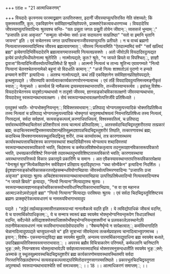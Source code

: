 +++
title = "21 आत्माधिकरणम्"

+++
वियदादेः कृत्स्नस्य परस्माद्व्रह्मण उत्पत्तिरुक्त्ता, इदानीं जीवस्याप्युत्पत्तिरस्ति नेति संशय्यते; किं युक्त्तमस्ततिि, कुतः, एकविज्ञानेन सर्वविज्ञानप्रतिज्ञोपपत्तेः, प्राक्सष्टेरेकत्वावधारणाच्च । वियदादेरिव जीवस्याप्युत्पत्तिवादिन्यः श्रुतयश्च सन्ति- "यतः प्रसूता जगतः प्रसूूती तोयेन जीवान्् व्यससर्ज भूम्याम््" "प्रजापतिः प्रजा असृजत" "सन्मूलाः सोभ्येमाः सर्वाः प्रजा सदायतना सत्प्रतिष्ठा" "यतो वा इमानि भृतानि जायन्त" इति । एवं सचेतनस्य जगत उत्पत्तिवचनाज्जीवस्याप्युत्पत्तिः प्रतीयते । न च वाच्यं ब्रह्मणो नित्यत्वात्तत्त्वमस्यादिभिश्च जीवस्य ब्रह्मत्वावगमात्् जीवस्य नित्यत्वमिति "ऐतदात्म्यमिदं सर्वं" "सर्वं खल्विदं ब्रह्म" इत्येवगादिभिर्वियदादेरनि ब्रह्मत्वावगमात्तस्यापि नित्यत्वप्रसक्त्तेः । अतो जीवोऽपि वियदादिवदुत्पद्यत इत्येवं प्राप्तेऽभिधीयतेनात्मा श्रुतेरिति । नात्मोत्पद्यते; कुतः? श्रुतेः, "न जायते म्रियते वा विपश्चित््, ज्ञाज्ञौ द्वावजा"वित्यादिभिर्जीवस्योत्पत्तिप्रतिषेधो हि श्रुयते । आत्मनो नित्यत्वं च ताभ्यः श्रुतिभ्य एवावगम्यते "नित्यो नित्यानां चेतनश्चेतनानामेको बहूनां यो विदधाति कामान््" "अजो नित्यः शाश्वतोऽयं पुराणो न हन्यते हन्यमाने शरीरे" इत्यादिभ्यः । अतश्च नात्मोत्पद्यते, कथं तर्हि एकविज्ञानेन सर्वविज्ञानप्रतिज्ञोपपद्यते; इत्थमुपपद्यते । जीवस्यापि कार्य्यत्वात्कार्य्यकारणयोरनन्यत्वाच्च । एवं तर्हि वियदादिवदुत्पत्तिमत्त्वमङ्गीकृतं स्यात््; नेत्युच्यते । कार्य्यत्वं हि नामैकस्य द्रव्यस्यावस्थान्तरापत्तिः, तज्जीवस्याप्यस्त्येव । इयांस्तु विशेषः- वियदादेरचेतनस्य यादृशोऽन्यथाभावो न तादृशो जीवस्य, ज्ञानसङ्कोचविकासलक्षणो जीवस्यान्यथाभावः, वियदादेस्तु स्वरूपान्यथाभावलक्षणः । सेयं स्वरूपान्यथाभावलक्षणोत्पत्तिर्जीवे प्रतिषिध्यते ।

एतदुक्त्तं भवति- भोग्यभोक्त्तृनियन्तृन्् विविक्त्तस्वभावान्् प्रतिपाद्य भोग्यगतमुत्पत्त्यादिकं भोक्त्तरिप्रतिषिध्य तस्य नित्यतां च प्रतिपाद्य भोग्यगतमुत्पत्त्यादिकं भोक्त्तृगतं चापुरुषार्थाश्रयत्वं नियन्तरिप्रतिषिध्य तस्य नित्यत्वं, निरवद्यत्वं, सर्वदा सर्वज्ञत्वं, सत्यसङ्कल्पत्वं,करणाधिपाधिपत्वं, विश्वस्यपतित्वं, च प्रतिपाद्य सर्वावस्थयोश्चिदचितोस्तं प्रतिशरीरत्वं तस्य चात्मत्वं प्रतिपादितम््, अतस्सर्वदाचिदचिद्वस्तुशरीरतया तत्प्रकारं ब्रह्म; कदाचित्स्वस्माद्विभक्त्तव्यपदेशानर्हतिसूक्ष्मदशापन्नचिदचिद्वस्तुशरीरं तिष्ठति, तत्कारणावस्थं ब्रह्म; कदाचिच्च विभक्त्तनामरूपस्थूलचिदद्विस्तु शरीरं, तच्च कार्य्यावस्थं, तत्र कारणावस्थस्य कार्यावस्थापत्तावचिदंशस्य कारणावस्थायां शब्दादिविहीनस्य भोग्यत्वाय शब्दादिमत्तयां स्वरूपान्यथाभावरूपविकारो भवति, चिदंशस्य च कर्मफलविशेषभोकतृत्वाय तदनुरूपज्ञानविकासरूपविकारो भवति, उभयप्रकारविशिष्टे नियन्त्रंशे तदवस्थतदुभयविशिष्टतारूपविकारो भवति; कारणावस्थाया अवस्थान्तरापत्तिरूपो विकारः प्रकारद्वये प्रकारिणि च समानः । अत एवैकस्यावस्थान्तरापत्तिरूपविकारापेक्षया "येनाश्रुतं श्रुत"मित्येकविज्ञानेन सर्वविज्ञानं प्रतिज्ञाय मृदादिदृष्टान्तः "यथा सोम्यैकेन" इत्यादिना निदर्शितः । ईदृशज्ञानसङ्कोचविकासकरतत्तद्देहसम्बन्धवियोगाभिप्रायाः जीवस्योत्पत्तिमरणवादिन्यः "प्रजापत्तिः प्रजा असृजत" इत्याद्याः श्रुतयः अचिदंशवत्स्वरूपान्यथात्वाभावाभिप्राया उत्पत्तिप्रतिषेधवादिन्यो नित्यत्ववादिन्यश्च "न जायते म्रियते" इत्याद्याः, "नित्यो नित्याना"मित्याद्याश्च श्रुतयः । स्वरूपान्यथात्वज्ञानसङ्कोचविकासरूपोभयविधानिष्टविकाराभावाभिप्रायः, "स वा एव महानज आत्माऽजरोऽमरोऽमृतो ब्रह्म" "नित्यो नित्याना"मित्याद्याः परविषयाः श्रुतयः । एवं सर्वदा चिदचिद्वस्तुविशिष्टस्य ब्रह्मणः प्राक्सृष्टेरेकत्वावधारणं च नामरूपविभागाभावादुप

पद्यते । "तद्धेदं तर्ह्यव्याकृतमासीत्तन्नामरूपाभ्यां नानात्वैकत्वे वदति इति । ये त्वविद्योपाधिकं जीवत्वं वदन्ति, ये च पारमार्थिकोपाधिकृतम््, ये च सन्मात्र स्वरूपं ब्रह्म स्वयमेव भोक्त्तृभोग्यनियन्तृरूपेण त्रिधाऽवस्थितं वदन्ति, सर्वेऽप्येते अविद्याशक्त्तेरुपाधिशक्त्तेर्भोक्त्तृभोग्यनियन्तृशक्त्तीनां च प्रलयकालेऽवस्थानेऽपि तदानीमेकत्वावधारणं नाम रूपविभागाभावादेवोपादयन्ति । "वैषम्यनैर्घृण्ये न सापेक्षत्वात्् कर्माविभागादिति चेन्नानादित्वादुपपद्यते चाप्युपलभ्यते च" इति सूत्राभ्यां जीवभेदस्य तत्कर्मप्रवाहस्य चानादित्वाभ्युपगमाच्च । इयान्् विशेषः- एकस्यानाद्यविद्या ब्रह्म स्वयमेव मुह्यति, अन्यस्य पारमार्थिकानाद्युपाधिना ब्रह्म स्वयमेव बध्यते, उपादिब्रह्मव्यतिरिक्त्तवस्त्वन्तराभावात्् । अपरस्य ब्रह्मैव विचित्राकारेण परिणमते, कर्मफलानि चानिष्टानि भुङ््क्त्ते; नियन्त्रशस्य भोक्त्तृत्वाभावेऽपि सर्वज्ञत्वात्स्वस्मादभिन्नं भोक्त्तारमनुसन्दधातीति स्वयमेव भुङ््क्त्ते; अस्माकं तु स्थूलसूक्ष्मावस्थचिदचिद्वस्तुशरीरं ब्रह्म कार्यकारणोमयावस्थावस्थितमपि सर्वदा निरस्तनिरिखलदोषगन्धं सत्यसङ्कल्पत्वाद्यपरिमितोदारगुणसागरमवतिष्ठते । प्रकारभूतचिदचिद्वस्तुगता अपुरुषार्थाः स्वरूपान्यथाभावाश्चेति सर्वं समञ्चसम्् ।। 18 ।। आत्माधिकरणं समाप्तम्् ।।